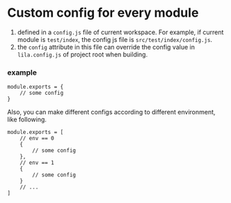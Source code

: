 # Custom config for every module

1. defined in a `config.js` file of current workspace. 
    For example, if current module is `test/index`, the config js file is `src/test/index/config.js`.
2. the `config` attribute in this file can override the config value in `lila.config.js` of project root when building.

### example

```
module.exports = {
    // some config
}
```

Also, you can make different configs according to different environment, like following.

```
module.exports = [
    // env == 0
    {
        // some config
    },
    // env == 1
    {
        // some config
    }
    // ...
]
```


